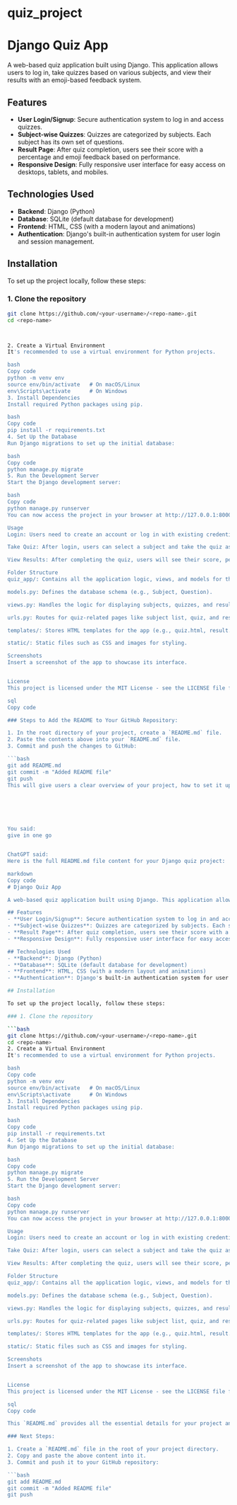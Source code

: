 ﻿# quiz_project
# Django Quiz App

A web-based quiz application built using Django. This application allows users to log in, take quizzes based on various subjects, and view their results with an emoji-based feedback system.

## Features
- **User Login/Signup**: Secure authentication system to log in and access quizzes.
- **Subject-wise Quizzes**: Quizzes are categorized by subjects. Each subject has its own set of questions.
- **Result Page**: After quiz completion, users see their score with a percentage and emoji feedback based on performance.
- **Responsive Design**: Fully responsive user interface for easy access on desktops, tablets, and mobiles.

## Technologies Used
- **Backend**: Django (Python)
- **Database**: SQLite (default database for development)
- **Frontend**: HTML, CSS (with a modern layout and animations)
- **Authentication**: Django's built-in authentication system for user login and session management.

## Installation

To set up the project locally, follow these steps:

### 1. Clone the repository

```bash
git clone https://github.com/<your-username>/<repo-name>.git
cd <repo-name>



2. Create a Virtual Environment
It's recommended to use a virtual environment for Python projects.

bash
Copy code
python -m venv env
source env/bin/activate   # On macOS/Linux
env\Scripts\activate      # On Windows
3. Install Dependencies
Install required Python packages using pip.

bash
Copy code
pip install -r requirements.txt
4. Set Up the Database
Run Django migrations to set up the initial database:

bash
Copy code
python manage.py migrate
5. Run the Development Server
Start the Django development server:

bash
Copy code
python manage.py runserver
You can now access the project in your browser at http://127.0.0.1:8000/.

Usage
Login: Users need to create an account or log in with existing credentials.

Take Quiz: After login, users can select a subject and take the quiz associated with that subject.

View Results: After completing the quiz, users will see their score, percentage, and emoji feedback based on performance.

Folder Structure
quiz_app/: Contains all the application logic, views, and models for the quiz app.

models.py: Defines the database schema (e.g., Subject, Question).

views.py: Handles the logic for displaying subjects, quizzes, and results.

urls.py: Routes for quiz-related pages like subject list, quiz, and results.

templates/: Stores HTML templates for the app (e.g., quiz.html, result.html).

static/: Static files such as CSS and images for styling.

Screenshots
Insert a screenshot of the app to showcase its interface.


License
This project is licensed under the MIT License - see the LICENSE file for details.

sql
Copy code

### Steps to Add the README to Your GitHub Repository:

1. In the root directory of your project, create a `README.md` file.
2. Paste the contents above into your `README.md` file.
3. Commit and push the changes to GitHub:

```bash
git add README.md
git commit -m "Added README file"
git push
This will give users a clear overview of your project, how to set it up, and its features. Would you like help generating the requirements.txt file too?






You said:
give in one go


ChatGPT said:
Here is the full README.md file content for your Django quiz project:

markdown
Copy code
# Django Quiz App

A web-based quiz application built using Django. This application allows users to log in, take quizzes based on various subjects, and view their results with an emoji-based feedback system.

## Features
- **User Login/Signup**: Secure authentication system to log in and access quizzes.
- **Subject-wise Quizzes**: Quizzes are categorized by subjects. Each subject has its own set of questions.
- **Result Page**: After quiz completion, users see their score with a percentage and emoji feedback based on performance.
- **Responsive Design**: Fully responsive user interface for easy access on desktops, tablets, and mobiles.

## Technologies Used
- **Backend**: Django (Python)
- **Database**: SQLite (default database for development)
- **Frontend**: HTML, CSS (with a modern layout and animations)
- **Authentication**: Django's built-in authentication system for user login and session management.

## Installation

To set up the project locally, follow these steps:

### 1. Clone the repository

```bash
git clone https://github.com/<your-username>/<repo-name>.git
cd <repo-name>
2. Create a Virtual Environment
It's recommended to use a virtual environment for Python projects.

bash
Copy code
python -m venv env
source env/bin/activate   # On macOS/Linux
env\Scripts\activate      # On Windows
3. Install Dependencies
Install required Python packages using pip.

bash
Copy code
pip install -r requirements.txt
4. Set Up the Database
Run Django migrations to set up the initial database:

bash
Copy code
python manage.py migrate
5. Run the Development Server
Start the Django development server:

bash
Copy code
python manage.py runserver
You can now access the project in your browser at http://127.0.0.1:8000/.

Usage
Login: Users need to create an account or log in with existing credentials.

Take Quiz: After login, users can select a subject and take the quiz associated with that subject.

View Results: After completing the quiz, users will see their score, percentage, and emoji feedback based on performance.

Folder Structure
quiz_app/: Contains all the application logic, views, and models for the quiz app.

models.py: Defines the database schema (e.g., Subject, Question).

views.py: Handles the logic for displaying subjects, quizzes, and results.

urls.py: Routes for quiz-related pages like subject list, quiz, and results.

templates/: Stores HTML templates for the app (e.g., quiz.html, result.html).

static/: Static files such as CSS and images for styling.

Screenshots
Insert a screenshot of the app to showcase its interface.


License
This project is licensed under the MIT License - see the LICENSE file for details.

sql
Copy code

This `README.md` provides all the essential details for your project and can be used directly on your GitHub repository. Simply replace `<your-username>` and `<repo-name>` with your GitHub username and repository name.

### Next Steps:

1. Create a `README.md` file in the root of your project directory.
2. Copy and paste the above content into it.
3. Commit and push it to your GitHub repository:

```bash
git add README.md
git commit -m "Added README file"
git push
